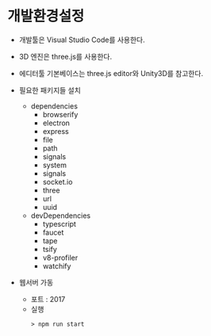 # 개발환경설정
- 개발툴은 Visual Studio Code를 사용한다.
- 3D 엔진은 three.js를 사용한다.
- 에디터툴 기본베이스는 three.js editor와 Unity3D를 참고한다.
- 필요한 패키지들 설치
    - dependencies
        - browserify
        - electron
        - express
        - file
        - path
        - signals
        - system
        - signals
        - socket.io
        - three
        - url
        - uuid
    - devDependencies
        - typescript
        - faucet
        - tape
        - tsify
        - v8-profiler
        - watchify

- 웹서버 가동
    - 포트 : 2017
    - 실행
        ```
        > npm run start
        ```